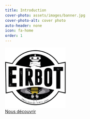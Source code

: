 ```yaml
---
title: Introduction
cover-photo: assets/images/banner.jpg
cover-photo-alt: cover photo
auto-header: none
icon: fa-home
order: 1
---
```


<img src="/assets/images/avatar.png" alt="avatar" width="200"/>

<footer>
  <a href="#qui-somme-nous" class="button scrolly">Nous découvrir</a>
</footer>
